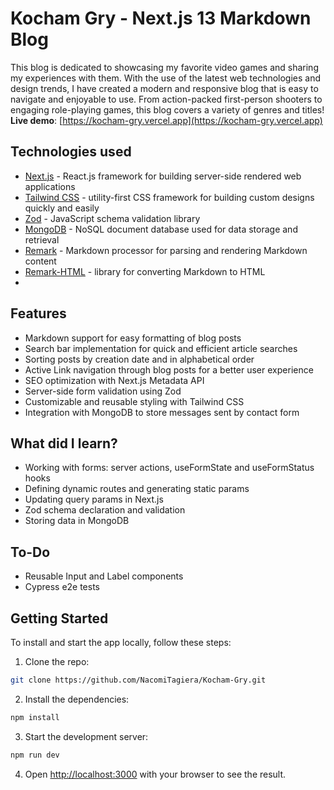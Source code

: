 # Kocham Gry - Next.js 13 Markdown Blog

This blog is dedicated to showcasing my favorite video games and sharing my experiences with them. With the use of the latest web technologies and design trends, I have created a modern and responsive blog that is easy to navigate and enjoyable to use. From action-packed first-person shooters to engaging role-playing games, this blog covers a variety of genres and titles!
**Live demo**: [https://kocham-gry.vercel.app](https://kocham-gry.vercel.app)

## Technologies used

- [Next.js](https://nextjs.org/docs) - React.js framework for building server-side rendered web applications
- [Tailwind CSS](https://tailwindcss.com/) - utility-first CSS framework for building custom designs quickly and easily
- [Zod](https://zod.dev/) - JavaScript schema validation library
- [MongoDB](https://www.mongodb.com/docs/) - NoSQL document database used for data storage and retrieval
- [Remark](https://remark.js.org/) - Markdown processor for parsing and rendering Markdown content
- [Remark-HTML](https://github.com/remarkjs/remark-html) - library for converting Markdown to HTML
-

## Features

- Markdown support for easy formatting of blog posts
- Search bar implementation for quick and efficient article searches
- Sorting posts by creation date and in alphabetical order
- Active Link navigation through blog posts for a better user experience
- SEO optimization with Next.js Metadata API
- Server-side form validation using Zod
- Customizable and reusable styling with Tailwind CSS
- Integration with MongoDB to store messages sent by contact form

## What did I learn?

- Working with forms: server actions, useFormState and useFormStatus hooks
- Defining dynamic routes and generating static params
- Updating query params in Next.js
- Zod schema declaration and validation
- Storing data in MongoDB

## To-Do

- Reusable Input and Label components
- Cypress e2e tests

## Getting Started

To install and start the app locally, follow these steps:

1. Clone the repo:

```bash
git clone https://github.com/NacomiTagiera/Kocham-Gry.git
```

2. Install the dependencies:

```bash
npm install
```

3. Start the development server:

```bash
npm run dev
```

4. Open [http://localhost:3000](http://localhost:3000) with your browser to see the result.
